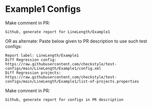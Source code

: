 # Example1 Configs
Make comment in PR:
```
Github, generate report for LineLength/Example1
```
OR as alternate:
Paste below given to PR description to use such test configs:
```
Report label: LineLength/Example1
Diff Regression config: https://raw.githubusercontent.com/checkstyle/test-configs/main/LineLength/Example1/config.xml
Diff Regression projects: https://raw.githubusercontent.com/checkstyle/test-configs/main/LineLength/Example1/list-of-projects.properties
```
Make comment in PR:
```
Github, generate report for configs in PR description
```
